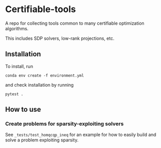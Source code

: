 # Certifiable-tools

A repo for collecting tools common to many certifiable optimization algorithms. 

This includes SDP solvers, low-rank projections, etc. 

## Installation

To install, run
```
conda env create -f environment.yml
```
and check installation by running
```
pytest .
```

## How to use

### Create problems for sparsity-exploiting solvers

See `_tests/test_homqcqp_ineq` for an example for how to easily build and solve a 
problem exploiting sparsity. 
